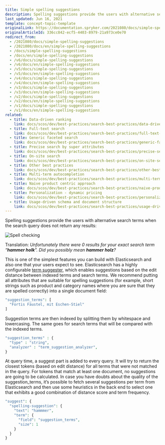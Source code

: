 ```yaml
---
title: Simple spelling suggestions
description: Spelling suggestions provide the users with alternative search terms when the search query does not return any results
last_updated: Jun 16, 2021
template: concept-topic-template
originalLink: https://documentation.spryker.com/2021080/docs/simple-spelling-suggestions
originalArticleId: 336cc842-ecf5-4403-8979-21a973ce0e70
redirect_from:
  - /2021080/docs/simple-spelling-suggestions
  - /2021080/docs/en/simple-spelling-suggestions
  - /docs/simple-spelling-suggestions
  - /docs/en/simple-spelling-suggestions
  - /v6/docs/simple-spelling-suggestions
  - /v6/docs/en/simple-spelling-suggestions  
  - /v5/docs/simple-spelling-suggestions
  - /v5/docs/en/simple-spelling-suggestions  
  - /v4/docs/simple-spelling-suggestions
  - /v4/docs/en/simple-spelling-suggestions  
  - /v3/docs/simple-spelling-suggestions
  - /v3/docs/en/simple-spelling-suggestions  
  - /v2/docs/simple-spelling-suggestions
  - /v2/docs/en/simple-spelling-suggestions  
  - /v1/docs/simple-spelling-suggestions
  - /v1/docs/en/simple-spelling-suggestions
related:
  - title: Data-driven ranking
    link: docs/scos/dev/best-practices/search-best-practices/data-driven-ranking.html
  - title: Full-text search
    link: docs/scos/dev/best-practices/search-best-practices/full-text-search.html
  - title: Generic faceted search
    link: docs/scos/dev/best-practices/search-best-practices/generic-faceted-search.html
  - title: Precise search by super attributes
    link: docs/scos/dev/best-practices/search-best-practices/precise-search-by-super-attributes.html
  - title: On-site search
    link: docs/scos/dev/best-practices/search-best-practices/on-site-search.html
  - title: Other best practices
    link: docs/scos/dev/best-practices/search-best-practices/other-best-practices.html
  - title: Multi-term autocompletion
    link: docs/scos/dev/best-practices/search-best-practices/multi-term-auto-completion.html
  - title: Naive product centric approach
    link: docs/scos/dev/best-practices/search-best-practices/naive-product-centric-approach.html
  - title: Personalization - dynamic pricing
    link: docs/scos/dev/best-practices/search-best-practices/personalization-dynamic-pricing.html
  - title: Usage-driven schema and document structure
    link: docs/scos/dev/best-practices/search-best-practices/usage-driven-schema-and-document-structure.html
---
```


Spelling suggestions provide the users with alternative search terms when the search query does not return any results:

![Spell checking](https://spryker.s3.eu-central-1.amazonaws.com/docs/Developer+Guide/Search+Engine/Simple+Spelling+Suggestions/spell-checking.png) 

Translation: *Unfortunately there were 0 results for your exact search term “**hammer holk**”. Did you possibly mean **hammer holz**?*

This is one of the simplest features you can build with Elasticsearch and also one that your users expect to see. Elasticsearch has a highly configurable [term suggester](https://www.elastic.co/guide/en/elasticsearch/reference/current/search-suggesters-term.html), which enables suggestions based on the edit distance between indexed terms and search terms. We recommend putting all attributes that are suitable for spelling suggestions (for example, short strings such as product and category names where you are sure that they are spelled correctly) into a single document field:

```php
"suggestion_terms": [
  "Fortis Fäustel, mit Eschen-Stiel"
]
```

Suggestion terms are then indexed by splitting them by whitespace and lowercasing. The same goes for search terms that will be compared with the indexed terms.

```php
"suggestion_terms" : {
  "type" : "string",
  "analyzer" : "term_suggestion_analyzer",
}
```

At query time, a suggest part is added to every query. It will try to return the closest tokens (based on edit distance) for all terms that were not matched in the query. For tokens that match at least one document, no suggestions are going to be calculated. In case you have doubts about the quality of the suggestion_terms, it’s possible to fetch several suggestions per term from Elasticsearch and then use some heuristics in the back end to select one that exhibits a good combination of distance score and term frequency.

```php
"suggest": {
  "spelling-suggestion": {
    "text": "hammmer",
    "term": {
      "field": "suggestion_terms",
      "size": 1
    }
  }
}
```
